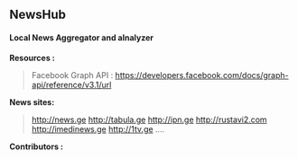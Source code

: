 ## NewsHub
#### Local News Aggregator and alnalyzer

**Resources :**
>  Facebook Graph API : https://developers.facebook.com/docs/graph-api/reference/v3.1/url

**News sites:** 
>  http://news.ge
>  http://tabula.ge
>  http://ipn.ge
>  http://rustavi2.com
>  http://imedinews.ge
>  http://1tv.ge
>  ....


**Contributors :**

